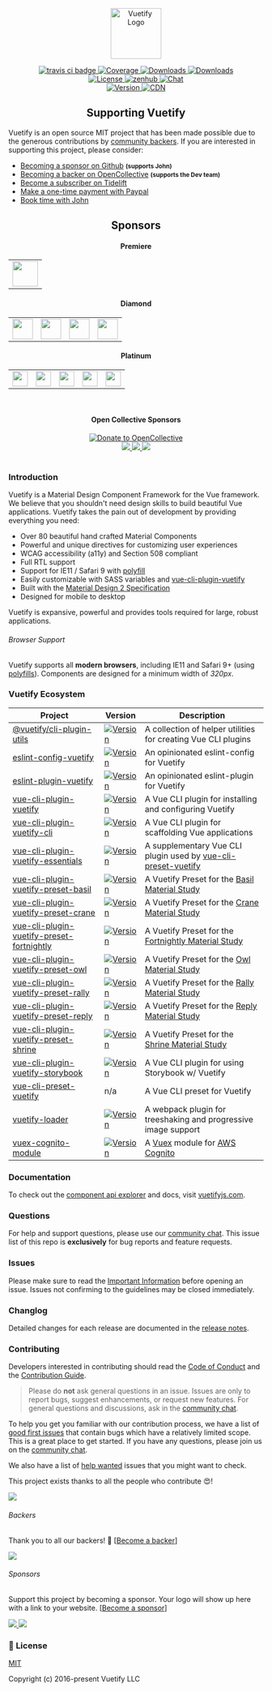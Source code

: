 <p align="center">
  <a href="https://vuetifyjs.com" target="_blank">
    <img alt="Vuetify Logo" width="100" src="https://cdn.vuetifyjs.com/images/logos/logo.svg">
  </a>
</p>

<p align="center">
  <a href="https://travis-ci.org/vuetifyjs/vuetify">
    <img src="https://img.shields.io/travis/vuetifyjs/vuetify/dev.svg" alt="travis ci badge">
  </a>
  <a href="https://codecov.io/gh/vuetifyjs/vuetify">
    <img src="https://img.shields.io/codecov/c/github/vuetifyjs/vuetify.svg" alt="Coverage">
  </a>
  <a href="https://www.npmjs.com/package/vuetify">
    <img src="https://img.shields.io/npm/dt/vuetify.svg" alt="Downloads">
  </a>
  <a href="https://www.npmjs.com/package/vuetify">
    <img src="https://img.shields.io/npm/dm/vuetify.svg" alt="Downloads">
  </a>
  <br>
  <a href="https://github.com/vuetifyjs/vuetify/blob/master/LICENSE.md">
    <img src="https://img.shields.io/npm/l/vuetify.svg" alt="License">
  </a>
  <a href="https://app.zenhub.com/workspace/o/vuetifyjs/vuetify/boards">
    <img src="https://img.shields.io/badge/Managed_with-ZenHub-5e60ba.svg" alt="zenhub">
  </a>
  <a href="https://community.vuetifyjs.com">
    <img src="https://discordapp.com/api/guilds/340160225338195969/widget.png" alt="Chat">
  </a>
  <br>
  <a href="https://www.npmjs.com/package/vuetify">
    <img src="https://img.shields.io/npm/v/vuetify.svg" alt="Version">
  </a>
  <a href="https://cdnjs.com/libraries/vuetify">
    <img src="https://img.shields.io/cdnjs/v/vuetify.svg" alt="CDN">
  </a>
</p>

<h2 align="center">Supporting Vuetify</h2>

<p>Vuetify is an open source MIT project that has been made possible due to the generous contributions by <a href="https://github.com/vuetifyjs/vuetify/blob/dev/BACKERS.md">community backers</a>. If you are interested in supporting this project, please consider:</p>

<ul>
  <li>
    <a href="https://github.com/users/johnleider/sponsorship">Becoming a sponsor on Github</a>
    <strong><small>(supports John)</small></strong>
  </li>
  <li>
    <a href="https://opencollective.com/vuetify">Becoming a backer on OpenCollective</a>
    <strong><small>(supports the Dev team)</small></strong>
  </li>
  <li>
    <a href="https://tidelift.com/subscription/npm/vuetify?utm_source=vuetify&utm_medium=referral&utm_campaign=readme">Become a subscriber on Tidelift</a>
  </li>
  <li>
    <a href="https://paypal.me/vuetify">Make a one-time payment with Paypal</a>
  </li>
  <li>
    <a href="https://vuetifyjs.com/professional-support/consulting?ref=github">Book time with John</a>
  </li>
</ul>

<h2 align="center"><b>Sponsors</b></h2>

<h4 align="center"><b>Premiere</b></h4>

<table>
  <tbody>
    <tr>
      <td>
        <a href="https://www.qomplx.com/?ref=vuetify-github">
          <img height="50px" src="https://cdn.vuetifyjs.com/images/backers/QOMPLX.png">
        </a>
      </td>
    </tr>
  </tbody>
</table>

<h4 align="center"><b>Diamond</b></h4>

<table>
  <tbody>
    <tr>
      <td>
        <a href="https://careers.lmax.com/?utm_source=vuetify&utm_medium=github-link&utm_campaign=lmax-careers">
          <img height="40px" src="https://cdn.vuetifyjs.com/images/backers/lmax-exchange.png">
        </a>
      </td>
      <td>
        <a href="http://intygrate.com/?ref=vuetify-github">
          <img height="40px" src="https://cdn.vuetifyjs.com/images/backers/intygrate.png">
        </a>
      </td>
      <td>
        <a href="http://resaleai.com/?ref=vuetify-github">
          <img height="40px" src="https://cdn.vuetifyjs.com/images/backers/resaleai_logo_blue.svg">
        </a>
      </td>
      <td>
        <a href="http://vuemastery.com/?ref=vuetify-github">
          <img height="40px" src="https://cdn.vuetifyjs.com/images/backers/vuemastery.svg">
        </a>
      </td>
    </tr>
  </tbody>
</table>

<h4 align="center">Platinum</h4>

<table>
  <tbody>
    <tr>
      <td>
        <a href="https://application.rategenius.com/?ref=vuetify-github">
          <img height="30px" src="https://cdn.vuetifyjs.com/images/backers/rate-genius.png">
        </a>
      </td>
      <td>
        <a href="http://www.clearbluetechnologies.com/?ref=vuetify-github">
          <img height="30px" src="https://cdn.vuetifyjs.com/images/backers/clear-blue.png">
        </a>
      </td>
      <td>
        <a href="https://www.digitalmaas.com/?ref=vuetify-github">
          <img height="30px" src="https://cdn.vuetifyjs.com/images/backers/digital-maas.svg">
        </a>
      </td>
      <td>
        <a href="https://www.brightree.com/?ref=vuetify-github">
          <img height="30px" src="https://cdn.vuetifyjs.com/images/backers/brightree-logo-light.png">
        </a>
      </td>
      </td>
      <td>
        <a href="https://analytics.quantedsquare.com/?ref=vuetify-github">
          <img height="30px" src="https://cdn.vuetifyjs.com/images/backers/quanted-square.svg">
        </a>
      </td>
    </tr>
  </tbody>
</table>

<br>

<h4 align="center"><b>Open Collective Sponsors</b></h4>

<div align="center">
  <a href="https://opencollective.com/vuetify">
    <img src="https://opencollective.com/static/images/become_sponsor.svg" alt="Donate to OpenCollective">
  </a>
  <br>
  <a href="https://opencollective.com/vuetify/sponsor/1/website" target="_blank">
    <img src="https://opencollective.com/vuetify/sponsor/1/avatar.svg">
  </a>
  <a href="https://opencollective.com/vuetify/sponsor/2/website" target="_blank">
    <img src="https://opencollective.com/vuetify/sponsor/2/avatar.svg">
  </a>
  <a href="https://opencollective.com/vuetify/sponsor/3/website" target="_blank">
    <img src="https://opencollective.com/vuetify/sponsor/3/avatar.svg">
  </a>
</div>

<br>

### Introduction

Vuetify is a Material Design Component Framework for the Vue framework. We believe that you shouldn't need design skills to build beautiful Vue applications. Vuetify takes the pain out of development by providing everything you need:

- Over 80 beautiful hand crafted Material Components
- Powerful and unique directives for customizing user experiences
- WCAG accessibility (a11y) and Section 508 compliant
- Full RTL support
- Support for IE11 / Safari 9 with [polyfill](https://vuetifyjs.com/getting-started/browser-support)
- Easily customizable with SASS variables and [vue-cli-plugin-vuetify](https://github.com/vuetifyjs/vue-cli-plugins/tree/master/packages/vue-cli-plugin-vuetify)
- Built with the [Material Design 2 Specification](https://material.io/guidelines/)
- Designed for mobile to desktop

Vuetify is expansive, powerful and provides tools required for large, robust applications.

###### Browser Support

Vuetify supports all **modern browsers**, including IE11 and Safari 9+ (using [polyfills](https://vuetifyjs.com/getting-started/quick-start#ie-11-amp-safari-9-support)). Components are designed for a minimum width of _320px_.

### Vuetify Ecosystem

<table>
  <thead>
    <tr>
      <th>Project</th>
      <th>Version</th>
      <th>Description</th>
    </tr>
  </thead>
  <tbody>
    <tr>
      <td>
        <a href="https://github.com/vuetifyjs/vue-cli-plugins/tree/master/packages/cli-plugin-utils">@vuetify/cli-plugin-utils</a>
      </td>
      <td>
        <a href="https://www.npmjs.com/package/@vuetify/cli-plugin-utils">
          <img src="https://img.shields.io/npm/v/@vuetify/cli-plugin-utils.svg" alt="Version">
        </a>
      </td>
      <td>
        A collection of helper utilities for creating Vue CLI plugins
      </td>
    </tr>
    <tr>
      <td>
        <a href="https://github.com/vuetifyjs/eslint-config-vuetify">eslint-config-vuetify</a>
      </td>
      <td>
        <a href="https://www.npmjs.com/package/eslint-config-vuetify">
          <img src="https://img.shields.io/npm/v/eslint-config-vuetify.svg" alt="Version">
        </a>
      </td>
      <td>
       An opinionated eslint-config for Vuetify
      </td>
    </tr>
    <tr>
      <td>
        <a href="https://github.com/vuetifyjs/eslint-plugin-vuetify">eslint-plugin-vuetify</a>
      </td>
      <td>
        <a href="https://www.npmjs.com/package/eslint-plugin-vuetify">
          <img src="https://img.shields.io/npm/v/eslint-plugin-vuetify.svg" alt="Version">
        </a>
      </td>
      <td>
       An opinionated eslint-plugin for Vuetify
      </td>
    </tr>
    <tr>
      <td>
        <a href="https://github.com/vuetifyjs/vue-cli-plugins/tree/master/packages/vue-cli-plugin-vuetify">vue-cli-plugin-vuetify</a>
      </td>
      <td>
        <a href="https://www.npmjs.com/package/vue-cli-plugin-vuetify">
          <img src="https://img.shields.io/npm/v/vue-cli-plugin-vuetify.svg" alt="Version">
        </a>
      </td>
      <td>
        A Vue CLI plugin for installing and configuring Vuetify
      </td>
    </tr>
    <tr>
      <td>
        <a href="https://github.com/vuetifyjs/vue-cli-plugins/tree/master/packages/vue-cli-plugin-vuetify-cli">vue-cli-plugin-vuetify-cli</a>
      </td>
      <td>
        <a href="https://www.npmjs.com/package/vue-cli-plugin-vuetify-cli">
          <img src="https://img.shields.io/npm/v/vue-cli-plugin-vuetify-cli.svg" alt="Version">
        </a>
      </td>
      <td>
        A Vue CLI plugin for scaffolding Vue applications
      </td>
    </tr>
    <tr>
      <td>
        <a href="https://github.com/vuetifyjs/vue-cli-plugins/tree/master/packages/vue-cli-plugin-vuetify-essentials">vue-cli-plugin-vuetify-essentials</a>
      </td>
      <td>
        <a href="https://www.npmjs.com/package/vue-cli-plugin-vuetify-essentials">
          <img src="https://img.shields.io/npm/v/vue-cli-plugin-vuetify-essentials.svg" alt="Version">
        </a>
      </td>
      <td>
        A supplementary Vue CLI plugin used by <a href="https:/github.com/vuetifyjs.com/vue-cli-preset-vuetify">vue-cli-preset-vuetify</a>
      </td>
    </tr>
    <tr>
      <td>
        <a href="https://github.com/vuetifyjs/vue-cli-plugin-vuetify/tree/master/packages/vue-cli-plugin-vuetify-preset-basil">vue-cli-plugin-vuetify-preset-basil</a>
      </td>
      <td>
        <a href="https://www.npmjs.com/package/vue-cli-plugin-vuetify-preset-basil">
          <img src="https://img.shields.io/npm/v/vue-cli-plugin-vuetify-preset-basil.svg" alt="Version">
        </a>
      </td>
      <td>
        A Vuetify Preset for the <a href="https://material.io/design/material-studies/basil.html">Basil Material Study</a>
      </td>
    </tr>
    <tr>
      <td>
        <a href="https://github.com/vuetifyjs/vue-cli-plugin-vuetify/tree/master/packages/vue-cli-plugin-vuetify-preset-crane">vue-cli-plugin-vuetify-preset-crane</a>
      </td>
      <td>
        <a href="https://www.npmjs.com/package/vue-cli-plugin-vuetify-preset-crane">
          <img src="https://img.shields.io/npm/v/vue-cli-plugin-vuetify-preset-crane.svg" alt="Version">
        </a>
      </td>
      <td>
        A Vuetify Preset for the <a href="https://material.io/design/material-studies/crane.html">Crane Material Study</a>
      </td>
    </tr>
    <tr>
      <td>
        <a href="https://github.com/vuetifyjs/vue-cli-plugin-vuetify/tree/master/packages/vue-cli-plugin-vuetify-preset-fortnightly">vue-cli-plugin-vuetify-preset-fortnightly</a>
      </td>
      <td>
        <a href="https://www.npmjs.com/package/vue-cli-plugin-vuetify-preset-fortnightly">
          <img src="https://img.shields.io/npm/v/vue-cli-plugin-vuetify-preset-fortnightly.svg" alt="Version">
        </a>
      </td>
      <td>
        A Vuetify Preset for the <a href="https://material.io/design/material-studies/fortnightly.html">Fortnightly Material Study</a>
      </td>
    </tr>
    <tr>
      <td>
        <a href="https://github.com/vuetifyjs/vue-cli-plugin-vuetify/tree/master/packages/vue-cli-plugin-vuetify-preset-owl">vue-cli-plugin-vuetify-preset-owl</a>
      </td>
      <td>
        <a href="https://www.npmjs.com/package/vue-cli-plugin-vuetify-preset-owl">
          <img src="https://img.shields.io/npm/v/vue-cli-plugin-vuetify-preset-owl.svg" alt="Version">
        </a>
      </td>
      <td>
        A Vuetify Preset for the <a href="https://material.io/design/material-studies/owl.html">Owl Material Study</a>
      </td>
    </tr>
    <tr>
      <td>
        <a href="https://github.com/vuetifyjs/vue-cli-plugin-vuetify/tree/master/packages/vue-cli-plugin-vuetify-preset-rally">vue-cli-plugin-vuetify-preset-rally</a>
      </td>
      <td>
        <a href="https://www.npmjs.com/package/vue-cli-plugin-vuetify-preset-rally">
          <img src="https://img.shields.io/npm/v/vue-cli-plugin-vuetify-preset-rally.svg" alt="Version">
        </a>
      </td>
      <td>
        A Vuetify Preset for the <a href="https://material.io/design/material-studies/rally.html">Rally Material Study</a>
      </td>
    </tr>
    <tr>
      <td>
        <a href="https://github.com/vuetifyjs/vue-cli-plugin-vuetify/tree/master/packages/vue-cli-plugin-vuetify-preset-reply">vue-cli-plugin-vuetify-preset-reply</a>
      </td>
      <td>
        <a href="https://www.npmjs.com/package/vue-cli-plugin-vuetify-preset-reply">
          <img src="https://img.shields.io/npm/v/vue-cli-plugin-vuetify-preset-reply.svg" alt="Version">
        </a>
      </td>
      <td>
        A Vuetify Preset for the <a href="https://material.io/design/material-studies/reply.html">Reply Material Study</a>
      </td>
    </tr>
    <tr>
      <td>
        <a href="https://github.com/vuetifyjs/vue-cli-plugin-vuetify/tree/master/packages/vue-cli-plugin-vuetify-preset-shrine">vue-cli-plugin-vuetify-preset-shrine</a>
      </td>
      <td>
        <a href="https://www.npmjs.com/package/vue-cli-plugin-vuetify-preset-shrine">
          <img src="https://img.shields.io/npm/v/vue-cli-plugin-vuetify-preset-shrine.svg" alt="Version">
        </a>
      </td>
      <td>
        A Vuetify Preset for the <a href="https://material.io/design/material-studies/shrine.html">Shrine Material Study</a>
      </td>
    </tr>
    <tr>
      <td>
        <a href="https://github.com/vuetifyjs/vue-cli-plugins/tree/master/packages/vue-cli-plugin-vuetify-storybook">vue-cli-plugin-vuetify-storybook</a>
      </td>
      <td>
        <a href="https://www.npmjs.com/package/vue-cli-plugin-vuetify-storybook">
          <img src="https://img.shields.io/npm/v/vue-cli-plugin-vuetify-storybook.svg" alt="Version">
        </a>
      </td>
      <td>
        A Vue CLI plugin for using Storybook w/ Vuetify
      </td>
    </tr>
    <tr>
      <td>
        <a href="https://github.com/vuetifyjs/vue-cli-preset-vuetify">vue-cli-preset-vuetify</a>
      </td>
      <td>
        n/a
      </td>
      <td>
       A Vue CLI preset for Vuetify
      </td>
    </tr>
    <tr>
      <td>
        <a href="https://github.com/vuetifyjs/vuetify-loader">vuetify-loader</a>
      </td>
      <td>
        <a href="https://www.npmjs.com/package/vuetify-loader">
          <img src="https://img.shields.io/npm/v/vuetify-loader.svg" alt="Version">
        </a>
      </td>
      <td>
       A webpack plugin for treeshaking and progressive image support
      </td>
    </tr>
    <tr>
      <td>
        <a href="https://github.com/vuetifyjs/vuex/tree/master/packages/cognito-module/">vuex-cognito-module</a>
      </td>
      <td>
        <a href="https://www.npmjs.com/package/@vuetify/vuex-cognito-module">
          <img src="https://img.shields.io/npm/v/@vuetify/vuex-cognito-module.svg" alt="Version">
        </a>
      </td>
      <td>
       A <a href="https://vuex.vuejs.org/">Vuex</a> module for <a href="https://aws.amazon.com/cognito/">AWS Cognito</a>
      </td>
    </tr>
  </tbody>
</table>

### Documentation

To check out the [component api explorer](https://vuetifyjs.com/components/api-explorer) and docs, visit [vuetifyjs.com](https://vuetifyjs.com).

### Questions

For help and support questions, please use our [community chat](https://community.vuetifyjs.com). This issue list of this repo is **exclusively** for bug reports and feature requests.

### Issues
Please make sure to read the [Important Information](https://github.com/vuetifyjs/vuetify/blob/master/.github/CONTRIBUTING.md#important-information) before opening an issue. Issues not confirming to the guidelines may be closed immediately.

### Changlog
Detailed changes for each release are documented in the [release notes](https://github.com/vuetifyjs/vuetify/releases).

### Contributing
Developers interested in contributing should read the [Code of Conduct](./CODE_OF_CONDUCT.md) and the [Contribution Guide](https://vuetifyjs.com/getting-started/contributing).

> Please do **not** ask general questions in an issue. Issues are only to report bugs, suggest
  enhancements, or request new features. For general questions and discussions, ask in the [community chat](https://community.vuetifyjs.com/).

To help you get you familiar with our contribution process, we have a list of [good first issues](https://github.com/vuetifyjs/vuetify/labels/good%20first%20issue) that contain bugs which have a relatively limited scope. This is a great place to get started. If you have any questions, please join us on the [community chat](https://community.vuetifyjs.com).

We also have a list of [help wanted](https://github.com/vuetifyjs/vuetify/labels/help%20wanted) issues that you might want to check.

This project exists thanks to all the people who contribute 😍!

<a href="https://github.com/vuetifyjs/vuetify/graphs/contributors"><img src="https://opencollective.com/vuetify/contributors.svg?width=890&button=false" /></a>

###### Backers

Thank you to all our backers! 🙏 [[Become a backer](https://opencollective.com/vuetify#backer)]

<a href="https://opencollective.com/vuetify#backers" target="_blank"><img src="https://opencollective.com/vuetify/backers.svg?width=890"></a>

###### Sponsors

Support this project by becoming a sponsor. Your logo will show up here with a link to your website. [[Become a sponsor](https://opencollective.com/vuetify#sponsor)]

<a href="https://opencollective.com/vuetify/sponsor/0/website" target="_blank">
  <img src="https://opencollective.com/vuetify/sponsor/0/avatar.svg">
</a>
<a href="https://opencollective.com/vuetify/sponsor/1/website" target="_blank">
  <img src="https://opencollective.com/vuetify/sponsor/1/avatar.svg">
</a>

### 📑 License
[MIT](http://opensource.org/licenses/MIT)

Copyright (c) 2016-present Vuetify LLC
